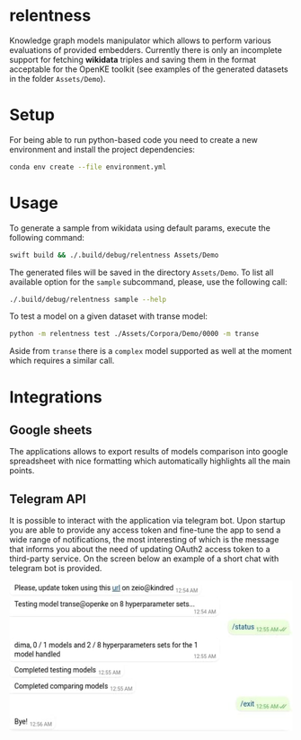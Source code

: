 # relentness

Knowledge graph models manipulator which allows to perform various evaluations of provided embedders. Currently there is only an incomplete support for fetching **wikidata** triples and saving them in the format acceptable for the OpenKE toolkit (see examples of the generated datasets in the folder `Assets/Demo`).

# Setup

For being able to run python-based code you need to create a new environment and install the project dependencies:

```sh
conda env create --file environment.yml
```

# Usage

To generate a sample from wikidata using default params, execute the following command:

```sh
swift build && ./.build/debug/relentness Assets/Demo
```

The generated files will be saved in the directory `Assets/Demo`. To list all available option for the `sample` subcommand, please, use the following call:

```sh
./.build/debug/relentness sample --help
```

To test a model on a given dataset with transe model:

```sh
python -m relentness test ./Assets/Corpora/Demo/0000 -m transe
```

Aside from `transe` there is a `complex` model supported as well at the moment which requires a similar call.

# Integrations

## Google sheets

The applications allows to export results of models comparison into google spreadsheet with nice formatting which automatically highlights all the main points.

## Telegram API

It is possible to interact with the application via telegram bot. Upon startup you are able to provide any access token and fine-tune the app to send a wide range of notifications, the most interesting of which is the message that informs you about the need of updating OAuth2 access token to a third-party service. On the screen below an example of a short chat with telegram bot is provided.

![embeddabot chat screenshot example](images/embeddabot-screenshot.jpg)

